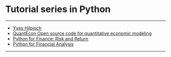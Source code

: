 # Tutorial series in Python
***
- [Yves Hilpisch ](https://github.com/yhilpisch?tab=repositories)
- [QuantEcon Open source code for quantitative economic modeling](https://github.com/QuantEcon)
- [Python for Finance: Risk and Return](https://github.com/LearnPythonWithRune/PythonForFinanceRiskAndReturn)
- [Python for Financial Analysis](https://github.com/LearnPythonWithRune/PythonForFinancialAnalysis)
***

